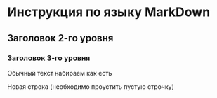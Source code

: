  # Инструкция по языку MarkDown

 ## Заголовок 2-го уровня

 ### Заголовок 3-го уровня

 Обычный текст набираем как есть

 Новая строка (необходимо проустить пустую строчку)